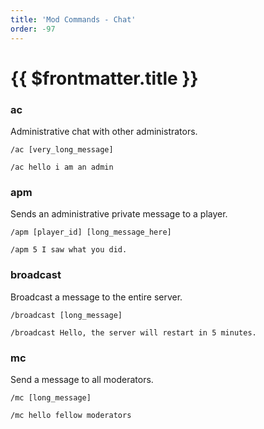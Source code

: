 ```yaml
---
title: 'Mod Commands - Chat'
order: -97
---
```


# {{ $frontmatter.title }}

### ac

Administrative chat with other administrators.

```
/ac [very_long_message]
```

```
/ac hello i am an admin
```

### apm

Sends an administrative private message to a player.

```
/apm [player_id] [long_message_here]
```

```
/apm 5 I saw what you did.
```

### broadcast

Broadcast a message to the entire server.

```
/broadcast [long_message]
```

```
/broadcast Hello, the server will restart in 5 minutes.
```


### mc

Send a message to all moderators.


```
/mc [long_message]
```

```
/mc hello fellow moderators
```

